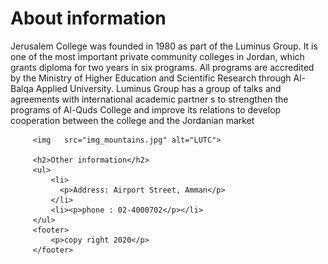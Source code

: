 <!DOCTYPE html>
<html lang="en">
<head>
    <meta charset="UTF-8">
    <meta name="viewport" content="width=, initial-scale=1.0">
    <meta http-equiv="X-UA-Compatible" content="ie=edge">
    <title>welcome to LUTC coolege</title>
    <link href="css/style.css" rel="stylesheet">
</head>
<body>
    <h1>About information</h1>
    <p>Jerusalem College was founded in 1980 as part of the Luminus Group. It is one of the most
        important private community colleges in Jordan, which grants diploma for two years in six programs. 
        All programs are accredited by the Ministry of Higher Education and Scientific Research through Al-Balqa
         Applied University. Luminus Group has a group of talks and agreements with international academic partner
         s to strengthen the programs of Al-Quds
         College and improve its relations to develop cooperation between the college and 
         the Jordanian market</p>

         <img   src="img_mountains.jpg" alt="LUTC">

         <h2>Other information</h2>
         <ul>
             <li>
               <p>Address: Airport Street, Amman</p> 
             </li>
             <li><p>phone : 02-4000702</p></li>
         </ul>
         <footer>
             <p>copy right 2020</p>
         </footer>
    
</body>
</html>